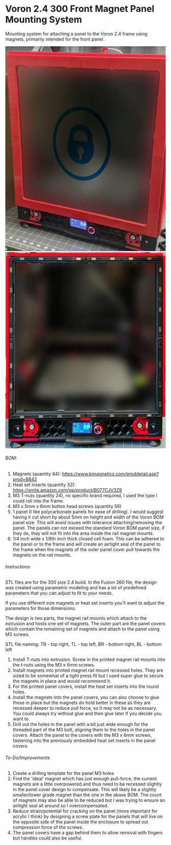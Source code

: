 # **Voron 2.4 300 Front Magnet Panel Mounting System**

Mounting system for attaching a panel to the Voron 2.4 frame using magnets, primarily intended for the front panel.

![Alt text](Images/CoverMagnetMount.png "Cover Magnet Mount")
![Alt text](Images/RailMagnetMount.png "Rail Magnet Mount")


###### BOM:

1. Magnets (quantity 64): https://www.kjmagnetics.com/proddetail.asp?prod=B842
2. Heat set inserts (quantity 32): https://smile.amazon.com/gp/product/B077CJV3Z9
3. M3 T-nuts (quantity 24), no specific brand required, I used the type I could roll into the frame.
4. M3 x.5mm x 6mm button head screws (quantity 56)
5. 1 panel (I like polycarbonate panels for ease of drilling). I would suggest having it cut short by about 5mm on height and width of the Voron BOM panel size. This will avoid issues with tolerance attaching/removing the panel. The panels can not exceed the standard Voron BOM panel size, if they do, they will not fit into the area inside the rail magnet mounts.
6. 1/4 inch wide x 1/8th inch thick closed cell foam. This can be adhered to the panel or to the frame and will create an airtight seal of the panel to the frame when the magnets of the outer panel cover pull towards the magnets on the rail mounts.
  

###### Instructions

STL files are for the 300 size 2.4 build. In the Fusion 360 file, the design was created using parametric modeling and has a lot of predefined parameters that you can adjust to fit to your needs.

If you use different size magnets or heat set inserts you'll want to adjust the parameters for those dimensions.

The design is two parts, the magnet rail mounts which attach to the extrusion and hosts one set of magnets. 
The outer part are the panel covers which contain the remaining set of magnets and attach to the panel using M3 screws.

STL file naming: TR - top right, TL - top left, BR - bottom right, BL - bottom left

1. Install T-nuts into extrusion. Screw in the printed magnet rail mounts into the t-nuts using the M3 x 6mm screws. 
2. Install magnets into printed magnet rail mount recessed holes. They are sized to be somewhat of a tight press fit but I used super glue to secure the magnets in place and would recommend it.
3. For the printed panel covers, install the heat set inserts into the round holes.
4. Install the magnets into the panel covers, you can also choose to glue these in place but the magnets do hold better in these as they are recessed deeper to reduce pull force, so it may not be as necessary. You could always try without glue and then glue later if you decide you want to.
5. Drill out the holes in the panel with a bit just wide enough for the threaded part of the M3 bolt, aligning them to the holes in the panel covers. Attach the panel to the covers with the M3 x 6mm screws, fastening into the previously embedded heat set inserts in the panel covers.

###### To-Do/Improvements

1. Create a drilling template for the panel M3 holes 
2. Find the 'ideal' magnet which has just enough pull-force, the current magnets are a little overpowered and thus need to be recessed slightly in the panel cover design to compensate. This will likely be a slightly smaller/lower grade magnet than the one in the above BOM. The count of magnets may also be able to be reduced but I was trying to ensure an airtight seal all around so I overcompensated. 
3. Reduce strain/potential for cracking on the panel (more important for acrylic I think) by designing a screw plate for the panels that will live on the opposite side of the panel inside the enclosure to spread out compression force of the screws.
4. The panel covers have a gap behind them to allow removal with fingers but handles could also be useful.
  